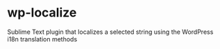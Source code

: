 # wp-localize
Sublime Text plugin that localizes a selected string using the WordPress i18n translation methods
